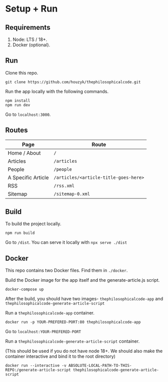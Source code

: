 # Setup + Run

## Requirements

1. Node: LTS / 18+.
2. Docker (optional).

## Run

Clone this repo.

```
git clone https://github.com/houzyk/thephilosophicalcode.git
```

Run the app locally with the following commands.

```
npm install
npm run dev
```

Go to `localhost:3000`.

## Routes

| Page | Route |
| -------- | ------- |
| Home / About  | `/` |
| Articles | `/articles` |
| People | `/people` |
| A Specific Article | `/articles/<article-title-goes-here>` |
| RSS | `/rss.xml` |
| Sitemap | `/sitemap-0.xml` |

## Build

To build the project locally.

```
npm run build
```

Go to `/dist`. You can serve it locally with `npx serve ./dist`

## Docker

This repo contains two Docker files. Find them in `./docker`.

Build the Docker image for the app itself and the generate-article.js script.

```
docker-compose up

```

After the build, you should have two images- `thephilosophicalcode-app` and `thephilosophicalcode-generate-article-script`

Run a `thephilosophicalcode-app` container.

```
docker run -p YOUR-PREFERED-PORT:80 thephilosophicalcode-app
```

Go to `localhost:YOUR-PREFERED-PORT`

Run a `thephilosophicalcode-generate-article-script` container.

(This should be used if you do not have node 18+. We should also make the container interactive and bind it to the root directory)

```
docker run --interactive -v ABSOLUTE-LOCAL-PATH-TO-THIS-REPO:/generate-article-script thephilosophicalcode-generate-article-script
```
